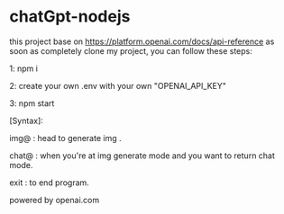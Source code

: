 # chatGpt-nodejs

this project base on https://platform.openai.com/docs/api-reference
as soon as completely clone my project, you can follow these steps:

1: npm i

2: create your own .env with your own "OPENAI_API_KEY"

3: npm start


[Syntax]: 

img@ : head to generate img .

chat@ : when you're at img generate mode and you want to return chat mode.

exit : to end program.

powered by openai.com
